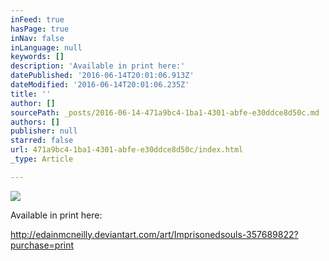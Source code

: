 ```yaml
---
inFeed: true
hasPage: true
inNav: false
inLanguage: null
keywords: []
description: 'Available in print here:'
datePublished: '2016-06-14T20:01:06.913Z'
dateModified: '2016-06-14T20:01:06.235Z'
title: ''
author: []
sourcePath: _posts/2016-06-14-471a9bc4-1ba1-4301-abfe-e30ddce8d50c.md
authors: []
publisher: null
starred: false
url: 471a9bc4-1ba1-4301-abfe-e30ddce8d50c/index.html
_type: Article

---
```

![](https://the-grid-user-content.s3-us-west-2.amazonaws.com/7c5737c6-3b6f-4fc1-8064-cbe66181c3ae.jpg)

Available in print here:

http://edainmcneilly.deviantart.com/art/Imprisonedsouls-357689822?purchase=print